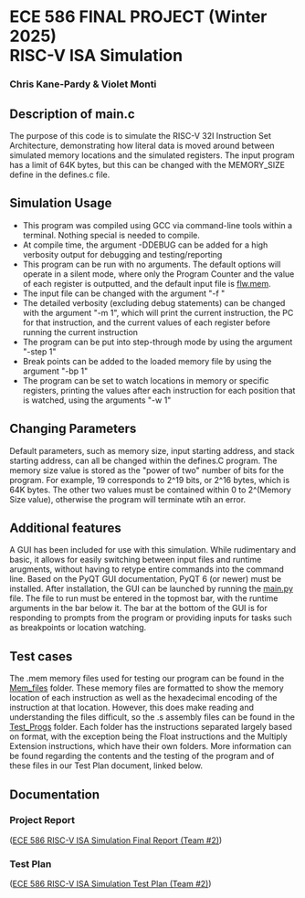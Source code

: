 # ECE 586 FINAL PROJECT (Winter 2025) <br /> RISC-V ISA Simulation 
### Chris Kane-Pardy & Violet Monti

## Description of main.c
The purpose of this code is to simulate the RISC-V 32I Instruction Set Architecture, demonstrating how literal data is moved around between simulated memory locations and the simulated registers. The input program has a limit of 64K bytes, but this can be changed with the MEMORY_SIZE define in the defines.c file. 

## Simulation Usage
- This program was compiled using GCC via command-line tools within a terminal. Nothing special is needed to compile.
- At compile time, the argument -DDEBUG can be added for a high verbosity output for debugging and testing/reporting
- This program can be run with no arguments. The default options will operate in a silent mode, where only the Program Counter and the value of each register is outputted, and the default input file is [flw.mem](https://github.com/WhelpImAGhost/ECE_586_Project/blob/main/Mem_files/Float_mem/flw.mem).
- The input file can be changed with the argument "-f <path to file>"
- The detailed verbosity (excluding debug statements) can be changed with the argument "-m 1", which will print the current instruction, the PC for that instruction, and the current values of each register before running the current instruction
- The program can be put into step-through mode by using the argument "-step 1"
- Break points can be added to the loaded memory file by using the argument "-bp 1"
- The program can be set to watch locations in memory or specific registers, printing the values after each instruction for each position that is watched, using the arguments "-w 1"

## Changing Parameters
Default parameters, such as memory size, input starting address, and stack starting address, can all be changed within the defines.C program. The memory size value is stored as the "power of two" number of bits for the program. For example, 19 corresponds to 2^19 bits, or 2^16 bytes, which is 64K bytes. The other two values must be contained within 0 to 2^(Memory Size value), otherwise the program will terminate wtih an error. 

## Additional features
A GUI has been included for use with this simulation. While rudimentary and basic, it allows for easily switching between input files and runtime arugments, without having to retype entire commands into the command line. Based on the PyQT GUI documentation, PyQT 6 (or newer) must be installed. After installation, the GUI can be launched by running the [main.py](https://github.com/WhelpImAGhost/ECE_586_Project/main.py) file. The file to run must be entered in the topmost bar, with the runtime arguments in the bar below it. The bar at the bottom of the GUI is for responding to prompts from the program or providing inputs for tasks such as breakpoints or location watching. 

## Test cases
The .mem memory files used for testing our program can be found in the [Mem_files](https://github.com/WhelpImAGhost/ECE_586_Project/tree/main/Mem_files) folder. These memory files are formatted to show the memory location of each instruction as well as the hexadecimal encoding of the instruction at that location. However, this does make reading and understanding the files difficult, so the .s assembly files can be found in the [Test_Progs](https://github.com/WhelpImAGhost/ECE_586_Project/tree/main/Test_Progs) folder. Each folder has the instructions separated largely based on format, with the exception being the Float instructions and the Multiply Extension instructions, which have their own folders. More information can be found regarding the contents and the testing of the program and of these files in our Test Plan document, linked below.

## Documentation

### Project Report
([ECE 586 RISC-V ISA Simulation Final Report (Team #2)](https://www.overleaf.com/read/fvhgtfznjnkt#011c4b))

### Test Plan
([ECE 586 RISC-V ISA Simulation Test Plan (Team #2)](https://www.overleaf.com/read/pkxwrkrxyvph#52e191))
